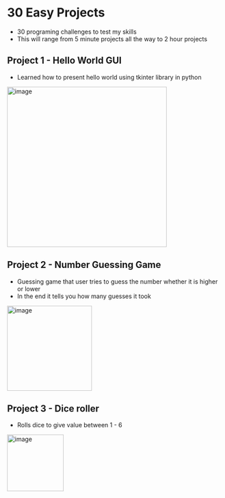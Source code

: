 # 30 Easy Projects
- 30 programing challenges to test my skills
- This will range from 5 minute projects all the way to 2 hour projects

## Project 1 - Hello World GUI
- Learned how to present hello world using tkinter library in python
<img width="373" alt="image" src="https://github.com/user-attachments/assets/646febcf-4fd3-42a6-b389-fb446f207d89" />

## Project 2 - Number Guessing Game
- Guessing game that user tries to guess the number whether it is higher or lower
- In the end it tells you how many guesses it took
<img width="198" alt="image" src="https://github.com/user-attachments/assets/702a025f-28bd-4306-ba3a-5208cc8797a2" />

## Project 3 - Dice roller
- Rolls dice to give value between 1 - 6
<img width="132" alt="image" src="https://github.com/user-attachments/assets/31c8a2da-41dc-4141-8cdd-3e55c6ec8e3e" />
